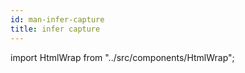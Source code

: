 ```yaml
---
id: man-infer-capture
title: infer capture
---
```


import HtmlWrap from "../src/components/HtmlWrap";

<HtmlWrap url="/man/next/infer-capture.1.html" />
